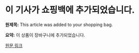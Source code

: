# 이 기사가 쇼핑백에 추가되었습니다.

**원제목:** This article was added to your shopping bag.

**요약:** 이 상품이 장바구니에 추가되었습니다.

[원문 링크](https://scholar.google.com/scholar_url?url=https://www.longevity-method.com/blog/how-cellular-health-impacts-aging-and-how-to-support-it&hl=ko&sa=X&d=14528530473516313011&ei=Gk53aIHSDsDO6rQP_Y6n0Qc&scisig=AAZF9b8cMpchFL1ftaELtPgdfxc-&oi=scholaralrt&hist=BNQUaiIAAAAJ:10702514552365139929:AAZF9b_p8ac5YEjatl29a6pJ1Eh_&html=&pos=6&folt=kw-top)
